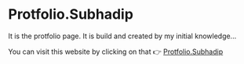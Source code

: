 # Protfolio.Subhadip
It is the protfolio page. It is build and created by my initial knowledge...

You can visit this website by clicking on that 👉 [Protfolio.Subhadip](https://subhadipjana95.github.io/Subhadip-Portfolio/)
